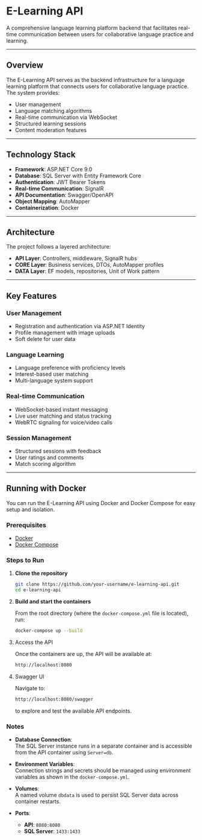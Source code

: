 # E-Learning API

A comprehensive language learning platform backend that facilitates real-time communication between users for collaborative language practice and learning.

---

## Overview

The E-Learning API serves as the backend infrastructure for a language learning platform that connects users for collaborative language practice. The system provides:

- User management  
- Language matching algorithms  
- Real-time communication via WebSocket  
- Structured learning sessions  
- Content moderation features  

---

## Technology Stack

- **Framework**: ASP.NET Core 9.0 
- **Database**: SQL Server with Entity Framework Core
- **Authentication**: JWT Bearer Tokens
- **Real-time Communication**: SignalR
- **API Documentation**: Swagger/OpenAPI 
- **Object Mapping**: AutoMapper 
- **Containerization**: Docker 

---

## Architecture

The project follows a layered architecture:

- **API Layer**: Controllers, middleware, SignalR hubs  
- **CORE Layer**: Business services, DTOs, AutoMapper profiles  
- **DATA Layer**: EF models, repositories, Unit of Work pattern

---

## Key Features

### User Management
- Registration and authentication via ASP.NET Identity
- Profile management with image uploads  
- Soft delete for user data  

### Language Learning
- Language preference with proficiency levels
- Interest-based user matching  
- Multi-language system support  

### Real-time Communication
- WebSocket-based instant messaging
- Live user matching and status tracking  
- WebRTC signaling for voice/video calls  

### Session Management
- Structured sessions with feedback
- User ratings and comments  
- Match scoring algorithm  

---

## Running with Docker

You can run the E-Learning API using Docker and Docker Compose for easy setup and isolation.

### Prerequisites

- [Docker](https://www.docker.com/get-started)
- [Docker Compose](https://docs.docker.com/compose/)

### Steps to Run

1. **Clone the repository**  
   ```bash
   git clone https://github.com/your-username/e-learning-api.git
   cd e-learning-api
2. **Build and start the containers**
   
    From the root directory (where the `docker-compose.yml` file is located), run:
    ```bash
    docker-compose up --build
3. Access the API
   
   Once the containers are up, the API will be available at:
   ```bash
   http://localhost:8080
4. Swagger UI

   Navigate to:
   ```bash
   http://localhost:8080/swagger
   ```
   to explore and test the available API endpoints.
### Notes

- **Database Connection**:  
  The SQL Server instance runs in a separate container and is accessible from the API container using `Server=db`.

- **Environment Variables**:  
  Connection strings and secrets should be managed using environment variables as shown in the `docker-compose.yml`.

- **Volumes**:  
  A named volume `dbdata` is used to persist SQL Server data across container restarts.

- **Ports**:
  - **API**: `8080:8080`
  - **SQL Server**: `1433:1433`

